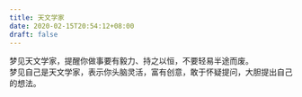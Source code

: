 ```yaml
---
title: 天文学家
date: 2020-02-15T20:54:12+08:00
draft: false
---
```


梦见天文学家，提醒你做事要有毅力、持之以恒，不要轻易半途而废。<br>
梦见自己是天文学家，表示你头脑灵活，富有创意，敢于怀疑提问，大胆提出自己的想法。<br>
